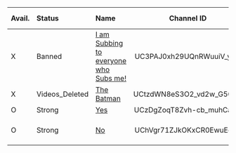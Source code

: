 |Avail.|Status|Name|Channel ID|Changed Name|Note
|:---|:---|:---|:---:|:---:|:---:|
|X|Banned|[I am Subbing to everyone who Subs me!](https://www.youtube.com/channel/UC3PAJ0xh29UQnRWuuiV_yRQ)|UC3PAJ0xh29UQnRWuuiV_yRQ||Suggesting cross-subscribing|
|X|Videos_Deleted|[The Batman](https://www.youtube.com/channel/UCtzdWN8eS3O2_vd2w_G500Q)|UCtzdWN8eS3O2_vd2w_G500Q|||
|O|Strong|[Yes](https://www.youtube.com/channel/UCzDgZoqT8Zvh-cb_muhCa8Q)|UCzDgZoqT8Zvh-cb_muhCa8Q|||
|O|Strong|[No](https://www.youtube.com/channel/UChVgr71ZJkOKxCR0EwuEoaA)|UChVgr71ZJkOKxCR0EwuEoaA||Suggesting cross-subscribing|
